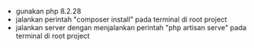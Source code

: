 - gunakan php 8.2.28
- jalankan perintah "composer install" pada terminal di root project
- jalankan server dengan menjalankan perintah "php artisan serve" pada terminal di root project
